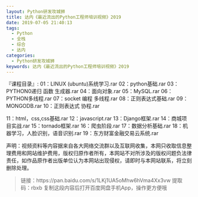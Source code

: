 ```yaml
---
layout: Python研发攻城狮
title: 达内《最近流出的Python工程师培训视频》2019
date: 2019-07-05 21:40:13
tags:
  - Python
  - 全栈
  - 综合
  - 达内
categories:
  - Python研发攻城狮
keywords: 达内《最近流出的Python工程师培训视频》2019
---
```


『课程目录』: 
01：LINUX (ubuntu)系统学习.rar
02：python基础.rar
03：PYTHON0递归 函数 生成器.rar
04：面向对象.rar
05：MySQL.rar
06：PYTHON多线程.rar
07：socket 编程 多线程.rar
08：正则表达式基础.rar
09：MONGODB.rar
10：正则表达式 协程.rar
<!-- more -->   
11：html，css,css基础.rar
12：javascript.rar
13：Django框架.rar
14：商城项目实战.rar
15：tornado框架.rar
16：爬虫阶段.rar
17：数据分析基础.rar
18：机器学习，人脸识别，语音识别.rar
19：东方财富金融交易云系统.rar

<div class="post-copyright">
    <div class="post-copyright__author">
      <span class="post-copyright-meta">声明：视频资料等内容据来自各大网络交流群以及互联网收集，本网只收取信息整理费用和网站维护费用，版权归原作者所有，本网站不对所涉及的版权问题负法律责任，如作品原作者出版单位认为本网站出现侵权，请即时与本网站联系，将立刻删除处理。 </span>
    </div>
</div>

<blockquote class="blockquote-center">
链接：https://pan.baidu.com/s/1LKj1UA5oMhw6hVma4Xx3vw 
提取码：rbxb 
复制这段内容后打开百度网盘手机App，操作更方便哦
</blockquote>

